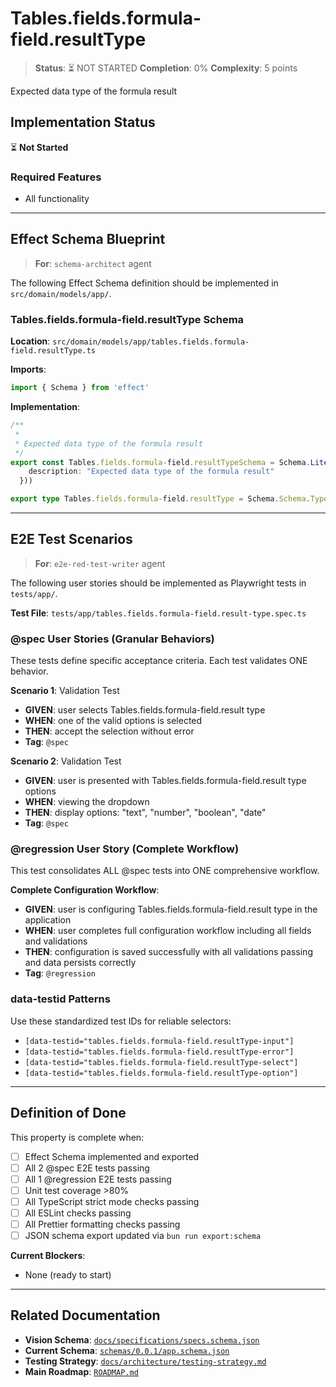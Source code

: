 # Tables.fields.formula-field.resultType

> **Status**: ⏳ NOT STARTED
> **Completion**: 0%
> **Complexity**: 5 points

Expected data type of the formula result

## Implementation Status

⏳ **Not Started**

### Required Features

- All functionality

---

## Effect Schema Blueprint

> **For**: `schema-architect` agent

The following Effect Schema definition should be implemented in `src/domain/models/app/`.

### Tables.fields.formula-field.resultType Schema

**Location**: `src/domain/models/app/tables.fields.formula-field.resultType.ts`

**Imports**:

```typescript
import { Schema } from 'effect'
```

**Implementation**:

```typescript
/**
 *
 * Expected data type of the formula result
 */
export const Tables.fields.formula-field.resultTypeSchema = Schema.Literal("text", "number", "boolean", "date").pipe(Schema.annotations({
    description: "Expected data type of the formula result"
  }))

export type Tables.fields.formula-field.resultType = Schema.Schema.Type<typeof Tables.fields.formula-field.resultTypeSchema>
```

---

## E2E Test Scenarios

> **For**: `e2e-red-test-writer` agent

The following user stories should be implemented as Playwright tests in `tests/app/`.

**Test File**: `tests/app/tables.fields.formula-field.result-type.spec.ts`

### @spec User Stories (Granular Behaviors)

These tests define specific acceptance criteria. Each test validates ONE behavior.

**Scenario 1**: Validation Test

- **GIVEN**: user selects Tables.fields.formula-field.result type
- **WHEN**: one of the valid options is selected
- **THEN**: accept the selection without error
- **Tag**: `@spec`

**Scenario 2**: Validation Test

- **GIVEN**: user is presented with Tables.fields.formula-field.result type options
- **WHEN**: viewing the dropdown
- **THEN**: display options: "text", "number", "boolean", "date"
- **Tag**: `@spec`

### @regression User Story (Complete Workflow)

This test consolidates ALL @spec tests into ONE comprehensive workflow.

**Complete Configuration Workflow**:

- **GIVEN**: user is configuring Tables.fields.formula-field.result type in the application
- **WHEN**: user completes full configuration workflow including all fields and validations
- **THEN**: configuration is saved successfully with all validations passing and data persists correctly
- **Tag**: `@regression`

### data-testid Patterns

Use these standardized test IDs for reliable selectors:

- `[data-testid="tables.fields.formula-field.resultType-input"]`
- `[data-testid="tables.fields.formula-field.resultType-error"]`
- `[data-testid="tables.fields.formula-field.resultType-select"]`
- `[data-testid="tables.fields.formula-field.resultType-option"]`

---

## Definition of Done

This property is complete when:

- [ ] Effect Schema implemented and exported
- [ ] All 2 @spec E2E tests passing
- [ ] All 1 @regression E2E tests passing
- [ ] Unit test coverage >80%
- [ ] All TypeScript strict mode checks passing
- [ ] All ESLint checks passing
- [ ] All Prettier formatting checks passing
- [ ] JSON schema export updated via `bun run export:schema`

**Current Blockers**:

- None (ready to start)

---

## Related Documentation

- **Vision Schema**: [`docs/specifications/specs.schema.json`](../specs.schema.json)
- **Current Schema**: [`schemas/0.0.1/app.schema.json`](../../schemas/0.0.1/app.schema.json)
- **Testing Strategy**: [`docs/architecture/testing-strategy.md`](../../architecture/testing-strategy.md)
- **Main Roadmap**: [`ROADMAP.md`](../../../ROADMAP.md)
